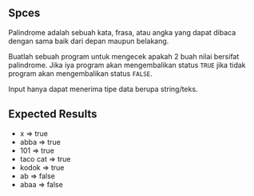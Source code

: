## Spces
Palindrome adalah sebuah kata, frasa, atau angka yang dapat dibaca dengan sama baik dari depan maupun belakang.

Buatlah sebuah program untuk mengecek apakah 2 buah nilai bersifat palindrome. Jika iya program akan mengembalikan status `TRUE` jika tidak program akan mengembalikan status `FALSE`.

Input hanya dapat menerima tipe data berupa string/teks.

## Expected Results
- x => true
- abba => true
- 101 => true
- taco cat => true
- kodok => true
- ab => false
- abaa => false
